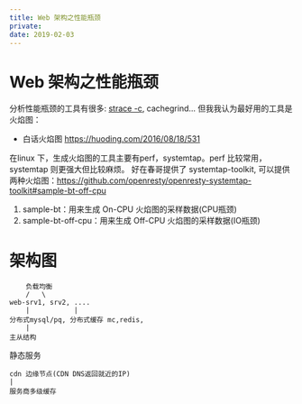 ```yaml
---
title: Web 架构之性能瓶颈
private:
date: 2019-02-03
---
```

# Web 架构之性能瓶颈
分析性能瓶颈的工具有很多: [strace -c](https://huoding.com/2013/10/06/288), cachegrind...
但我我认为最好用的工具是火焰图：
- 白话火焰图 https://huoding.com/2016/08/18/531

在linux 下，生成火焰图的工具主要有perf，systemtap。perf 比较常用，systemtap 则更强大但比较麻烦。
好在春哥提供了 systemtap-toolkit, 可以提供两种火焰图：https://github.com/openresty/openresty-systemtap-toolkit#sample-bt-off-cpu
1. sample-bt：用来生成 On-CPU 火焰图的采样数据(CPU瓶颈)
2. sample-bt-off-cpu：用来生成 Off-CPU 火焰图的采样数据(IO瓶颈)

# 架构图

        负载均衡
        /   \
    web-srv1, srv2, ....
        |           |
    分布式mysql/pq, 分布式缓存 mc,redis,
        |
    主从结构

静态服务

    cdn 边缘节点(CDN DNS返回就近的IP)
    |
    服务商多级缓存


